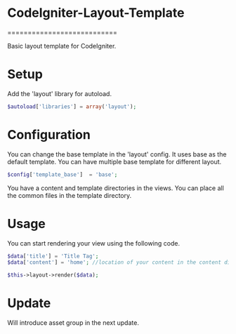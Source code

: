 # CodeIgniter-Layout-Template
===========================

Basic layout template for CodeIgniter. 

# Setup

Add the 'layout' library for autoload. 

```php
$autoload['libraries'] = array('layout');
```

# Configuration

You can change the base template in the 'layout' config. It uses base as the default template. You can have multiple base template for different layout.

```php
$config['template_base']  = 'base';
```

You have a content and template directories in the views. You can place all the common files in the template directory.

# Usage

You can start rendering your view using the following code. 

```php
$data['title'] = 'Title Tag'; 
$data['content'] = 'home'; //location of your content in the content directory under views.

$this->layout->render($data);
```

# Update

Will introduce asset group in the next update. 